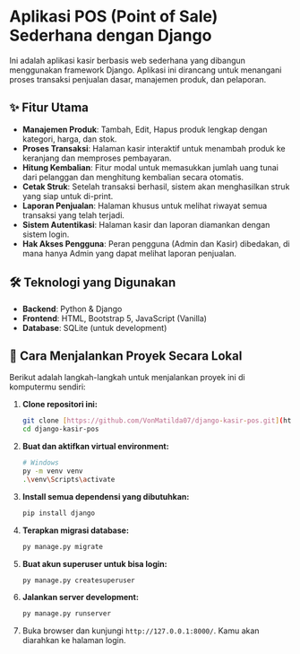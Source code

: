 # Aplikasi POS (Point of Sale) Sederhana dengan Django

Ini adalah aplikasi kasir berbasis web sederhana yang dibangun menggunakan framework Django. Aplikasi ini dirancang untuk menangani proses transaksi penjualan dasar, manajemen produk, dan pelaporan.

## ✨ Fitur Utama

-   **Manajemen Produk**: Tambah, Edit, Hapus produk lengkap dengan kategori, harga, dan stok.
-   **Proses Transaksi**: Halaman kasir interaktif untuk menambah produk ke keranjang dan memproses pembayaran.
-   **Hitung Kembalian**: Fitur modal untuk memasukkan jumlah uang tunai dari pelanggan dan menghitung kembalian secara otomatis.
-   **Cetak Struk**: Setelah transaksi berhasil, sistem akan menghasilkan struk yang siap untuk di-print.
-   **Laporan Penjualan**: Halaman khusus untuk melihat riwayat semua transaksi yang telah terjadi.
-   **Sistem Autentikasi**: Halaman kasir dan laporan diamankan dengan sistem login.
-   **Hak Akses Pengguna**: Peran pengguna (Admin dan Kasir) dibedakan, di mana hanya Admin yang dapat melihat laporan penjualan.

## 🛠️ Teknologi yang Digunakan

-   **Backend**: Python & Django
-   **Frontend**: HTML, Bootstrap 5, JavaScript (Vanilla)
-   **Database**: SQLite (untuk development)

## 🚀 Cara Menjalankan Proyek Secara Lokal

Berikut adalah langkah-langkah untuk menjalankan proyek ini di komputermu sendiri:

1.  **Clone repositori ini:**
    ```bash
    git clone [https://github.com/VonMatilda07/django-kasir-pos.git](https://github.com/VonMatilda07/django-kasir-pos.git)
    cd django-kasir-pos
    ```

2.  **Buat dan aktifkan virtual environment:**
    ```bash
    # Windows
    py -m venv venv
    .\venv\Scripts\activate
    ```

3.  **Install semua dependensi yang dibutuhkan:**
    ```bash
    pip install django
    ```

4.  **Terapkan migrasi database:**
    ```bash
    py manage.py migrate
    ```

5.  **Buat akun superuser untuk bisa login:**
    ```bash
    py manage.py createsuperuser
    ```

6.  **Jalankan server development:**
    ```bash
    py manage.py runserver
    ```

7.  Buka browser dan kunjungi `http://127.0.0.1:8000/`. Kamu akan diarahkan ke halaman login.
